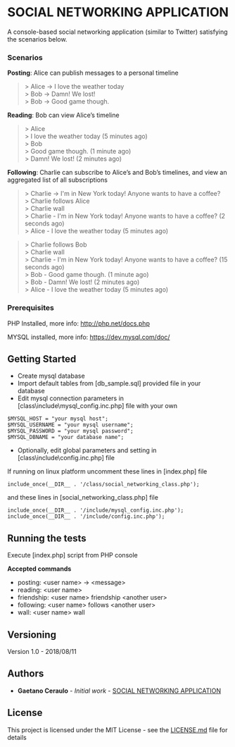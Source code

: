 # SOCIAL NETWORKING APPLICATION

A console-based social networking application (similar to Twitter) satisfying the scenarios below.

### Scenarios

**Posting**: Alice can publish messages to a personal timeline

> \> Alice -> I love the weather today    
> \> Bob -> Damn! We lost!     
> \> Bob -> Good game though.    

**Reading**: Bob can view Alice’s timeline

> \> Alice    
> \> I love the weather today (5 minutes ago)    
> \> Bob    
> \> Good game though. (1 minute ago)     
> \> Damn! We lost! (2 minutes ago)    

**Following**: Charlie can subscribe to Alice’s and Bob’s timelines, and view an aggregated list of all subscriptions

> \> Charlie -> I'm in New York today! Anyone wants to have a coffee?     
> \> Charlie follows Alice    
> \> Charlie wall    
> \> Charlie - I'm in New York today! Anyone wants to have a coffee? (2 seconds ago)    
> \> Alice - I love the weather today (5 minutes ago)    

> \> Charlie follows Bob    
> \> Charlie wall    
> \> Charlie - I'm in New York today! Anyone wants to have a coffee? (15 seconds ago)     
> \> Bob - Good game though. (1 minute ago)     
> \> Bob - Damn! We lost! (2 minutes ago)     
> \> Alice - I love the weather today (5 minutes ago)

### Prerequisites

PHP Installed,
more info: http://php.net/docs.php

MYSQL installed,
more info: https://dev.mysql.com/doc/

## Getting Started

* Create mysql database
* Import default tables from [db_sample.sql] provided file in your database
* Edit mysql connection parameters in [class\include\mysql_config.inc.php] file with your own

```
$MYSQL_HOST = "your mysql host";
$MYSQL_USERNAME = "your mysql username";
$MYSQL_PASSWORD = "your mysql password";
$MYSQL_DBNAME = "your database name";
```

* Optionally, edit global parameters and setting in [class\include\config.inc.php] file

If running on linux platform uncomment these lines in [index.php] file

```
include_once(__DIR__ . '/class/social_networking_class.php');
```

and these lines in [social_networking_class.php] file

```
include_once(__DIR__ . '/include/mysql_config.inc.php');
include_once(__DIR__ . '/include/config.inc.php');
```

## Running the tests

Execute [index.php] script from PHP console

**Accepted commands**

- posting: \<user name> -> \<message> 
- reading: \<user name> 
- friendship: \<user name> friendship \<another user>
- following: \<user name> follows \<another user> 
- wall: \<user name> wall 

## Versioning

Version 1.0 - 2018/08/11

## Authors

* **Gaetano Ceraulo** - *Initial work* - [SOCIAL NETWORKING APPLICATION](https://github.com/gaetanoceraulo/socialnetworkingapplication)

## License

This project is licensed under the MIT License - see the [LICENSE.md](LICENSE.md) file for details
